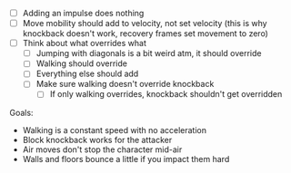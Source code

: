 - [ ] Adding an impulse does nothing 
- [ ] Move mobility should add to velocity, not set velocity (this is why knockback doesn't work, recovery frames set movement to zero)
- [ ] Think about what overrides what
	- [ ] Jumping with diagonals is a bit weird atm, it should override
	- [ ] Walking should override
	- [ ] Everything else should add
	- [ ] Make sure walking doesn't override knockback
		- [ ] If only walking overrides, knockback shouldn't get overridden

Goals:
- Walking is a constant speed with no acceleration
- Block knockback works for the attacker
- Air moves don't stop the character mid-air
- Walls and floors bounce a little if you impact them hard